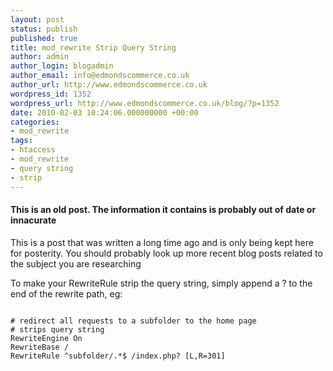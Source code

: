 ```yaml
---
layout: post
status: publish
published: true
title: mod_rewrite Strip Query String
author: admin
author_login: blogadmin
author_email: info@edmondscommerce.co.uk
author_url: http://www.edmondscommerce.co.uk
wordpress_id: 1352
wordpress_url: http://www.edmondscommerce.co.uk/blog/?p=1352
date: 2010-02-03 10:24:06.000000000 +00:00
categories:
- mod_rewrite
tags:
- htaccess
- mod_rewrite
- query string
- strip
---
```

<div class="oldpost"><h4>This is an old post. The information it contains is probably out of date or innacurate</h4>
<p>
This is a post that was written a long time ago and is only being kept here for posterity.
You should probably look up more recent blog posts related to the subject you are researching
</p>
</div>
To make your RewriteRule strip the query string, simply append a ? to the end of the rewrite path, eg:

```

# redirect all requests to a subfolder to the home page
# strips query string
RewriteEngine On
RewriteBase /
RewriteRule ^subfolder/.*$ /index.php? [L,R=301]

```
